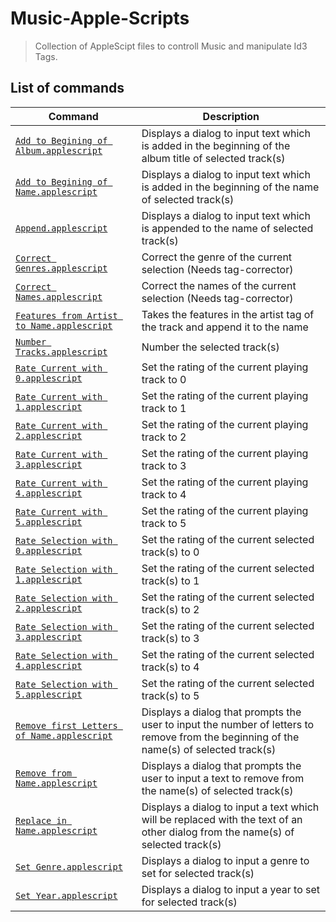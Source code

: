 # Music-Apple-Scripts

> Collection of AppleScipt files to controll Music and manipulate Id3 Tags.

## List of commands

| Command                                                                                        | Description                                                                                                                             |
| ---------------------------------------------------------------------------------------------- | --------------------------------------------------------------------------------------------------------------------------------------- |
| [`Add to Begining of Album.applescript`](Add%20to%20Begining%20of%20Album.applescript)         | Displays a dialog to input text which is added in the beginning of the album title of selected track(s)                                 |
| [`Add to Begining of Name.applescript`](Add%20to%20Begining%20of%20Album.applescript)          | Displays a dialog to input text which is added in the beginning of the name of selected track(s)                                        |
| [`Append.applescript`](Append.applescript)                                                     | Displays a dialog to input text which is appended to the name of selected track(s)                                                      |
| [`Correct Genres.applescript`](Correct%20Genres.applescript)                                   | Correct the genre of the current selection (Needs tag-corrector)                                                                        |
| [`Correct Names.applescript`](Correct%20Names.applescript)                                     | Correct the names of the current selection (Needs tag-corrector)                                                                        |
| [`Features from Artist to Name.applescript`](Features%20from%20Artist%20to%20Name.applescript) | Takes the features in the artist tag of the track and append it to the name                                                             |
| [`Number Tracks.applescript`](Number%20Tracks.applescript)                                     | Number the selected track(s)                                                                                                            |
| [`Rate Current with 0.applescript`](Rate%20Current%20with%200.applescript)                     | Set the rating of the current playing track to 0                                                                                        |
| [`Rate Current with 1.applescript`](Rate%20Current%20with%201.applescript)                     | Set the rating of the current playing track to 1                                                                                        |
| [`Rate Current with 2.applescript`](Rate%20Current%20with%202.applescript)                     | Set the rating of the current playing track to 2                                                                                        |
| [`Rate Current with 3.applescript`](Rate%20Current%20with%203.applescript)                     | Set the rating of the current playing track to 3                                                                                        |
| [`Rate Current with 4.applescript`](Rate%20Current%20with%204.applescript)                     | Set the rating of the current playing track to 4                                                                                        |
| [`Rate Current with 5.applescript`](Rate%20Current%20with%205.applescript)                     | Set the rating of the current playing track to 5                                                                                        |
| [`Rate Selection with 0.applescript`](Rate%20Selection%20with%200.applescript)                 | Set the rating of the current selected track(s) to 0                                                                                    |
| [`Rate Selection with 1.applescript`](Rate%20Selection%20with%201.applescript)                 | Set the rating of the current selected track(s) to 1                                                                                    |
| [`Rate Selection with 2.applescript`](Rate%20Selection%20with%202.applescript)                 | Set the rating of the current selected track(s) to 2                                                                                    |
| [`Rate Selection with 3.applescript`](Rate%20Selection%20with%203.applescript)                 | Set the rating of the current selected track(s) to 3                                                                                    |
| [`Rate Selection with 4.applescript`](Rate%20Selection%20with%204.applescript)                 | Set the rating of the current selected track(s) to 4                                                                                    |
| [`Rate Selection with 5.applescript`](Rate%20Selection%20with%205.applescript)                 | Set the rating of the current selected track(s) to 5                                                                                    |
| [`Remove first Letters of Name.applescript`](Remove%20first%20Letters%20of%20Name.applescript) | Displays a dialog that prompts the user to input the number of letters to remove from the beginning of the name(s) of selected track(s) |
| [`Remove from Name.applescript`](Remove%20from%20Name.applescript)                             | Displays a dialog that prompts the user to input a text to remove from the name(s) of selected track(s)                                 |
| [`Replace in Name.applescript`](Replace%20in%20Name.applescript)                               | Displays a dialog to input a text which will be replaced with the text of an other dialog from the name(s) of selected track(s)         |
| [`Set Genre.applescript`](Set%20Genre.applescript)                                             | Displays a dialog to input a genre to set for selected track(s)                                                                         |
| [`Set Year.applescript`](Set%20Year.applescript)                                               | Displays a dialog to input a year to set for selected track(s)                                                                          |
